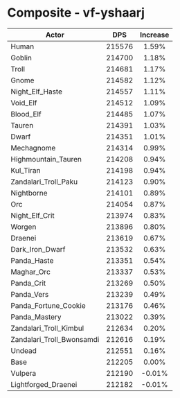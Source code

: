 # Composite - vf-yshaarj
| Actor | DPS | Increase |
|---|:---:|:---:|
|Human|215576|1.59%|
|Goblin|214700|1.18%|
|Troll|214681|1.17%|
|Gnome|214582|1.12%|
|Night_Elf_Haste|214557|1.11%|
|Void_Elf|214512|1.09%|
|Blood_Elf|214485|1.07%|
|Tauren|214391|1.03%|
|Dwarf|214351|1.01%|
|Mechagnome|214314|0.99%|
|Highmountain_Tauren|214208|0.94%|
|Kul_Tiran|214198|0.94%|
|Zandalari_Troll_Paku|214123|0.90%|
|Nightborne|214101|0.89%|
|Orc|214054|0.87%|
|Night_Elf_Crit|213974|0.83%|
|Worgen|213896|0.80%|
|Draenei|213619|0.67%|
|Dark_Iron_Dwarf|213532|0.63%|
|Panda_Haste|213351|0.54%|
|Maghar_Orc|213337|0.53%|
|Panda_Crit|213269|0.50%|
|Panda_Vers|213239|0.49%|
|Panda_Fortune_Cookie|213176|0.46%|
|Panda_Mastery|213022|0.39%|
|Zandalari_Troll_Kimbul|212634|0.20%|
|Zandalari_Troll_Bwonsamdi|212616|0.19%|
|Undead|212551|0.16%|
|Base|212205|0.00%|
|Vulpera|212190|-0.01%|
|Lightforged_Draenei|212182|-0.01%|
